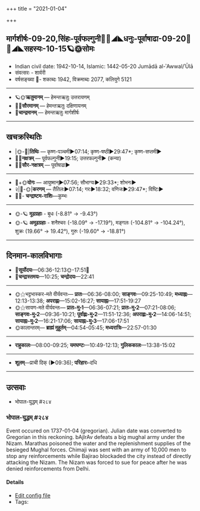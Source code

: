 +++
title = "2021-01-04"

+++
## मार्गशीर्षः-09-20,सिंहः-पूर्वफल्गुनी🌛🌌◢◣धनुः-पूर्वाषाढा-09-20🌌🌞◢◣सहस्यः-10-15🪐🌞सोमः
- Indian civil date: 1942-10-14, Islamic: 1442-05-20 Jumādā al-ʾAwwal/ʾŪlā
- संवत्सरः - शार्वरी
- वर्षसङ्ख्या 🌛- शकाब्दः 1942, विक्रमाब्दः 2077, कलियुगे 5121
___________________
- 🪐🌞**ऋतुमानम्** — हेमन्तऋतुः उत्तरायणम्
- 🌌🌞**सौरमानम्** — हेमन्तऋतुः दक्षिणायनम्
- 🌛**चान्द्रमानम्** — हेमन्तऋतुः मार्गशीर्षः
___________________


## खचक्रस्थितिः
- |🌞-🌛|**तिथिः** — कृष्ण-पञ्चमी►07:14; कृष्ण-षष्ठी►29:47*; कृष्ण-सप्तमी►  
- 🌌🌛**नक्षत्रम्** — पूर्वफल्गुनी►19:15; उत्तरफल्गुनी► (कन्या)  
- 🌌🌞**सौर-नक्षत्रम्** — पूर्वाषाढा►  
___________________
- 🌛+🌞**योगः** — आयुष्मान्►07:56; सौभाग्यः►29:33*; शोभनः►  
- २|🌛-🌞|**करणम्** — तैतिलः►07:14; गरः►18:32; वणिजः►29:47*; विष्टिः►  
- 🌌🌛- **चन्द्राष्टम-राशिः**—कुम्भः  
___________________
- 🌞-🪐 **मूढग्रहाः** - बुधः (-8.81° → -9.43°)
- 🌞-🪐 **अमूढग्रहाः** - शनैश्चरः (-18.09° → -17.19°), मङ्गलः (-104.81° → -104.24°), शुक्रः (19.66° → 19.42°), गुरुः (-19.60° → -18.81°)
___________________


## दिनमान-कालविभागाः
- 🌅**सूर्योदयः**—06:36-12:13🌞️-17:51🌇  
- 🌛**चन्द्रास्तमयः**—10:25; **चन्द्रोदयः**—22:41  
___________________
- 🌞⚝भट्टभास्कर-मते वीर्यवन्तः— **प्रातः**—06:36-08:00; **साङ्गवः**—09:25-10:49; **मध्याह्नः**—12:13-13:38; **अपराह्णः**—15:02-16:27; **सायाह्नः**—17:51-19:27  
- 🌞⚝सायण-मते वीर्यवन्तः— **प्रातः-मु॰1**—06:36-07:21; **प्रातः-मु॰2**—07:21-08:06; **साङ्गवः-मु॰2**—09:36-10:21; **पूर्वाह्णः-मु॰2**—11:51-12:36; **अपराह्णः-मु॰2**—14:06-14:51; **सायाह्नः-मु॰2**—16:21-17:06; **सायाह्नः-मु॰3**—17:06-17:51  
- 🌞कालान्तरम्— **ब्राह्मं मुहूर्तम्**—04:54-05:45; **मध्यरात्रिः**—22:57-01:30  
___________________
- **राहुकालः**—08:00-09:25; **यमघण्टः**—10:49-12:13; **गुलिककालः**—13:38-15:02  
___________________
- **शूलम्**—प्राची दिक् (►09:36); **परिहारः**–दधि  
___________________

## उत्सवाः
- भोपाल-युद्धम् #२८४
### भोपाल-युद्धम् #२८४

Event occured on 1737-01-04 (gregorian). Julian date was converted to Gregorian in this reckoning. bAjIrAv defeats a big mughal army under the Nizam. Marathas poisoned the water and the replenishment supplies of the besieged Mughal forces. Chimaji was sent with an army of 10,000 men to stop any reinforcements while Bajirao blockaded the city instead of directly attacking the Nizam. The Nizam was forced to sue for peace after he was denied reinforcements from Delhi.

#### Details
- [Edit config file](https://github.com/jyotisham/adyatithi/blob/master/mahApuruSha/xatra-later/julian/day/12/24/bhopAl-yuddham.toml)
- Tags: 


